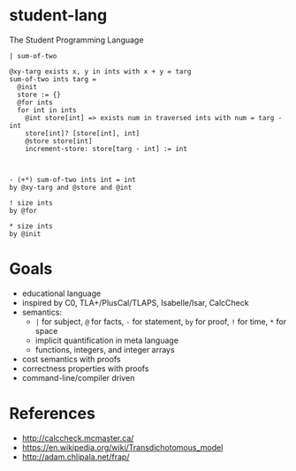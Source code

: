 # student-lang

The Student Programming Language

```
| sum-of-two

@xy-targ exists x, y in ints with x + y = targ
sum-of-two ints targ =
  @init
  store := {}
  @for ints
  for int in ints
    @int store[int] => exists num in traversed ints with num = targ - int
    store[int]? [store[int], int]
    @store store[int]
    increment-store: store[targ - int] := int



- (+*) sum-of-two ints int = int
by @xy-targ and @store and @int

! size ints
by @for

* size ints
by @init
```

# Goals

- educational language
- inspired by C0, TLA+/PlusCal/TLAPS, Isabelle/Isar, CalcCheck
- semantics:
  - `|` for subject, `@` for facts, `-` for statement, `by` for proof, `!` for time, `*` for space
  - implicit quantification in meta language
  - functions, integers, and integer arrays
- cost semantics with proofs
- correctness properties with proofs
- command-line/compiler driven


# References

- http://calccheck.mcmaster.ca/
- https://en.wikipedia.org/wiki/Transdichotomous_model
- http://adam.chlipala.net/frap/

